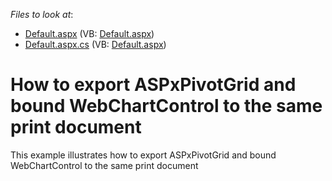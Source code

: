 <!-- default file list -->
*Files to look at*:

* [Default.aspx](./CS/Default.aspx) (VB: [Default.aspx](./VB/Default.aspx))
* [Default.aspx.cs](./CS/Default.aspx.cs) (VB: [Default.aspx](./VB/Default.aspx))
<!-- default file list end -->
# How to export ASPxPivotGrid and bound WebChartControl to the same print document


<p>This example illustrates how to export ASPxPivotGrid and bound WebChartControl to the same print document</p>

<br/>



